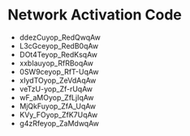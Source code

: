 # Network Activation Code
* ddezCuyop_RedQwqAw
* L3cGceyop_RedB0qAw
* DOt4Teyop_RedKsqAw
* xxbIauyop_RfRBoqAw
* 0SW9ceyop_RfT-UqAw
* xIydTOyop_ZeVdAqAw
* veTzU-yop_Zf-rUqAw
* wF_aMOyop_ZfLjIqAw
* MjQkFuyop_ZfA_UqAw
* KVy_FOyop_ZfK7UqAw
* g4zRfeyop_ZaMdwqAw